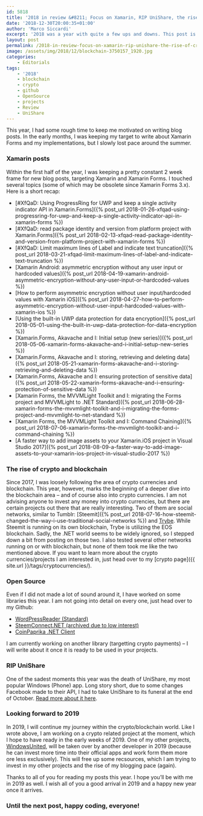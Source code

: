 ```yaml
---
id: 5818
title: '2018 in review &#8211; Focus on Xamarin, RIP UniShare, the rise of crypto and blockchain'
date: '2018-12-30T20:00:35+01:00'
author: 'Marco Siccardi'
excerpt: '2018 was a year with quite a few ups and downs. This post is about what happened - from dying apps to new interests and new projects.'
layout: post
permalink: /2018-in-review-focus-on-xamarin-rip-unishare-the-rise-of-crypto-and-blockchain/
image: /assets/img/2018/12/blockchain-3750157_1920.jpg
categories:
    - Editorials
tags:
    - '2018'
    - blockchain
    - crypto
    - github
    - OpenSource
    - projects
    - Review
    - UniShare
---
```


This year, I had some rough time to keep me motivated on writing blog posts. In the early months, I was keeping my target to write about Xamarin Forms and my implementations, but I slowly lost pace around the summer.

### Xamarin posts

Within the first half of the year, I was keeping a pretty constant 2 week frame for new blog posts, targeting Xamarin and Xamarin Forms. I touched several topics (some of which may be obsolete since Xamarin Forms 3.x). Here is a short recap:

- [\#XfQaD: Using ProgressRing for UWP and keep a single activity indicator API in Xamarin.Forms]({% post_url  2018-01-26-xfqad-using-progressring-for-uwp-and-keep-a-single-activity-indicator-api-in-xamarin-forms %})
- [\#XfQaD: read package identity and version from platform project with Xamarin.Forms]({% post_url 2018-02-13-xfqad-read-package-identity-and-version-from-platform-project-with-xamarin-forms %})
- [\#XfQaD: Limit maximum lines of Label and indicate text truncation]({% post_url 2018-03-21-xfqad-limit-maximum-lines-of-label-and-indicate-text-truncation %})
- [Xamarin Android: asymmetric encryption without any user input or hardcoded values]({% post_url 2018-04-19-xamarin-android-asymmetric-encryption-without-any-user-input-or-hardcoded-values %})
- [How to perform asymmetric encryption without user input/hardcoded values with Xamarin iOS]({% post_url 2018-04-27-how-to-perform-asymmetric-encryption-without-user-input-hardcoded-values-with-xamarin-ios %})
- [Using the built-in UWP data protection for data encryption]({% post_url  2018-05-01-using-the-built-in-uwp-data-protection-for-data-encryption %})
- [Xamarin.Forms, Akavache and I: Initial setup (new series)]({% post_url 2018-05-06-xamarin-forms-akavache-and-i-initial-setup-new-series %})
- [Xamarin.Forms, Akavache and I: storing, retrieving and deleting data]({% post_url  2018-05-21-xamarin-forms-akavache-and-i-storing-retrieving-and-deleting-data %})
- [Xamarin.Forms, Akavache and I: ensuring protection of sensitive data]({% post_url 2018-05-22-xamarin-forms-akavache-and-i-ensuring-protection-of-sensitive-data %})
- [Xamarin Forms, the MVVMLight Toolkit and I: migrating the Forms project and MVVMLight to .NET Standard]({% post_url 2018-06-28-xamarin-forms-the-mvvmlight-toolkit-and-i-migrating-the-forms-project-and-mvvmlight-to-net-standard %})
- [Xamarin Forms, the MVVMLight Toolkit and I: Command Chaining]({% post_url 2018-07-06-xamarin-forms-the-mvvmlight-toolkit-and-i-command-chaining %})
- [A faster way to add image assets to your Xamarin.iOS project in Visual Studio 2017]({% post_url 2018-08-09-a-faster-way-to-add-image-assets-to-your-xamarin-ios-project-in-visual-studio-2017 %})

### The rise of crypto and blockchain

Since 2017, I was loosely following the area of crypto currencies and blockchain. This year, however, marks the beginning of a deeper dive into the blockchain area – and of course also into crypto currencies. I am not advising anyone to invest any money into crypto currencies, but there are certain projects out there that are really interesting. Two of them are social networks, similar to Tumblr: [Steemit]({% post_url 2018-07-16-how-steemit-changed-the-way-i-use-traditional-social-networks %}) and [Trybe](https://trybe.one/ref/5662/). While Steemit is running on its own blockchain, Trybe is utilizing the EOS blockchain. Sadly, the .NET world seems to be widely ignored, so I stepped down a bit from posting on those two. I also tested several other networks running on or with blockchain, but none of them took me like the two mentioned above. If you want to learn more about the crypto currencies/projects I am interested in, just head over to my [crypto page]({{ site.url }}/tags/cryptocurrencies/).

### Open Source

Even if I did not made a lot of sound around it, I have worked on some libraries this year. I am not going into detail on every one, just head over to my Github:

- [WordPressReader (Standard)](https://github.com/MSiccDev/WordPressReaderStd)
- [SteemConnect.NET (archived due to low interest)](https://github.com/MSiccDev/SteemConnect.Net)
- [CoinPaprika .NET Client](https://github.com/MSiccDev/CoinpaprikaAPI)

I am currently working on another library (targetting crypto payments) – I will write about it once it is ready to be used in your projects.

### RIP UniShare

One of the sadest moments this year was the death of UniShare, my most popular Windows (Phone) app. Long story short, due to some changes Facebook made to their API, I had to take UniShare to its funeral at the end of October. [Read more about it here](https://msiccdev.net/2018/09/22/unishare-discontinued-will-disappear-by-october-31th-here-is-why/).

### Looking forward to 2019

In 2019, I will continue my journey within the crypto/blockchain world. Like I wrote above, I am working on a crypto related project at the moment, which I hope to have ready in the early weeks of 2019. One of my other projects, [WindowsUnited](https://msiccdev.net/android/windowsunited/), will be taken over by another developer in 2019 (because he can invest more time into their official apps and work form them more ore less exclusively). This will free up some recsources, which I am trying to invest in my other projects and the rise of my blogging pace (again).

Thanks to all of you for reading my posts this year. I hope you’ll be with me in 2019 as well. I wish all of you a good arrival in 2019 and a happy new year once it arrives.

### Until the next post, happy coding, everyone!